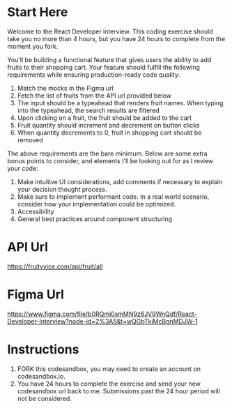 # Start Here

Welcome to the React Developer interview. This coding exercise should take you no more than 4 hours, but you have 24 hours to complete from the moment you fork.

You'll be building a functional feature that gives users the ability to add fruits to their shopping cart. Your feature should fulfill the following requirements while ensuring production-ready code quality:

1. Match the mocks in the Figma url
2. Fetch the list of fruits from the API url provided below
3. The input should be a typeahead that renders fruit names. When typing into the typeahead, the search results are filtered
4. Upon clicking on a fruit, the fruit should be added to the cart
5. Fruit quantity should increment and decrement on button clicks
6. When quantity decrements to 0, fruit in shopping cart should be removed

The above requirements are the bare minimum. Below are some extra bonus points to consider, and elements I'll be looking out for as I review your code:

1. Make intuitive UI considerations, add comments if necessary to explain your decision thought process.
2. Make sure to implement performant code. In a real world scenario, consider how your implementation could be optimized.
3. Accessibility
4. General best practices around component structuring

# API Url

https://fruityvice.com/api/fruit/all

# Figma Url

https://www.figma.com/file/b0RQmi0smMN9z6JV9WnQdf/React-Developer-Interview?node-id=2%3A5&t=wQGbTkjMcBgnMDJW-1

# Instructions

1. FORK this codesandbox, you may need to create an account on codesandbox.io.
2. You have 24 hours to complete the exercise and send your new codesandbox url back to me. Submissions past the 24 hour period will not be considered.
